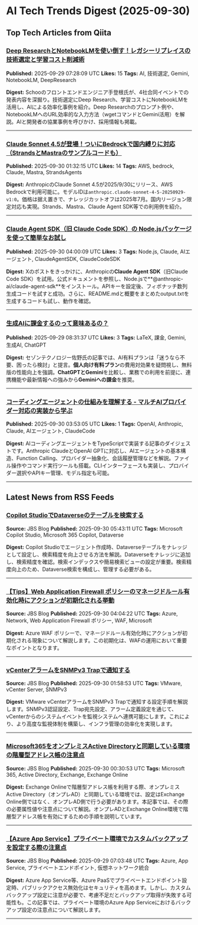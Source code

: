 # AI Tech Trends Digest (2025-09-30)


## Top Tech Articles from Qiita


### [Deep ResearchとNotebookLMを使い倒す！レガシーリプレイスの技術選定と学習コスト削減術](https://qiita.com/schoo_tetone/items/49564cedd8d2976e2a48)
**Published:** 2025-09-29 07:28:09 UTC
**Likes:** 15
**Tags:** AI, 技術選定, Gemini, NotebookLM, DeepResearch

**Digest:**
Schooのフロントエンドエンジニア手登根氏が、4社合同イベントでの発表内容を深掘り。技術選定にDeep Research、学習コストにNotebookLMを活用し、AIによる効率化事例を紹介。Deep Researchのプロンプト例や、NotebookLMへのURL効率的な入力方法（wgetコマンドとGemini活用）を解説。AIと開発者の協業事例を呼びかけ、採用情報も掲載。

---

### [Claude Sonnet 4.5が登場！ついにBedrockで国内縛りに対応（StrandsとMastraのサンプルコードも）](https://qiita.com/minorun365/items/47a47735829e7c302f70)
**Published:** 2025-09-30 01:32:15 UTC
**Likes:** 14
**Tags:** AWS, bedrock, Claude, Mastra, StrandsAgents

**Digest:**
AnthropicのClaude Sonnet 4.5が2025/9/30にリリース、AWS Bedrockで利用可能に。モデルIDは`anthropic.claude-sonnet-4-5-20250929-v1:0`。価格は据え置きで、ナレッジカットオフは2025年7月。国内リージョン限定対応も実現。Strands、Mastra、Claude Agent SDK等での利用例を紹介。

---

### [Claude Agent SDK（旧 Claude Code SDK）の Node.jsパッケージを使って簡単なお試し](https://qiita.com/youtoy/items/7291ffc5309dc7f55589)
**Published:** 2025-09-30 04:00:09 UTC
**Likes:** 3
**Tags:** Node.js, Claude, AIエージェント, ClaudeAgentSDK, ClaudeCodeSDK

**Digest:**
Xのポストをきっかけに、Anthropicの**Claude Agent SDK**（旧Claude Code SDK）を試用。公式ドキュメントを参照し、Node.jsで**@anthropic-ai/claude-agent-sdk**をインストール。APIキーを設定後、フィボナッチ数列生成コードを試すと成功。さらに、README.mdと概要をまとめたoutput.txtを生成するコードも試し、動作を確認。

---

### [生成AIに課金するのって意味あるの？](https://qiita.com/kosei_sano/items/71ee9dec4e3d02fdb494)
**Published:** 2025-09-29 08:31:37 UTC
**Likes:** 3
**Tags:** LaTeX, 課金, Gemini, 生成AI, ChatGPT

**Digest:**
セゾンテクノロジー佐野氏の記事では、AI有料プランは「迷うなら不要、困ったら検討」と提言。**個人向け有料プラン**の費用対効果を疑問視し、無料版の性能向上を強調。**ChatGPTとGemini**を比較し、業務での利用を前提に、連携機能や最新情報への強みから**Geminiへの課金**を推奨。

---

### [コーディングエージェントの仕組みを理解する - マルチAIプロバイダー対応の実装から学ぶ](https://qiita.com/nogataka/items/016cdaa94923dbec2ec5)
**Published:** 2025-09-30 03:53:05 UTC
**Likes:** 1
**Tags:** OpenAI, Anthropic, Claude, AIエージェント, ClaudeCode

**Digest:**
AIコーディングエージェントをTypeScriptで実装する記事のダイジェストです。Anthropic ClaudeとOpenAI GPTに対応し、AIエージェントの基本構造、Function Calling、プロバイダー抽象化、会話履歴管理などを解説。ファイル操作やコマンド実行ツールも搭載。CLIインターフェースも実装し、プロバイダー選択やAPIキー管理、モデル指定も可能。

---

## Latest News from RSS Feeds


### [Copilot StudioでDataverseのテーブルを検索する](https://blog.jbs.co.jp/entry/2025/09/30/144311)
**Source:** JBS Blog
**Published:** 2025-09-30 05:43:11 UTC
**Tags:** Microsoft Copilot Studio, Microsoft 365 Copilot, Dataverse

**Digest:**
Copilot Studioでエージェント作成時、Dataverseテーブルをナレッジとして設定し、検索精度を向上させる方法を解説。Dataverseをナレッジに追加し、検索精度を確認。検索インデックスや簡易検索ビューの設定が重要。検索精度向上のため、Dataverse検索を構成し、管理する必要がある。

---

### [【Tips】Web Application Firewall ポリシーのマネージドルール有効化時にアクションが初期化される挙動](https://blog.jbs.co.jp/entry/2025/09/30/130422)
**Source:** JBS Blog
**Published:** 2025-09-30 04:04:22 UTC
**Tags:** Azure, Network, Web Application Firewall ポリシー, WAF, Microsoft

**Digest:**
Azure WAF ポリシーで、マネージドルール有効化時にアクションが初期化される現象について解説します。この初期化は、WAFの運用において重要なポイントとなります。

---

### [vCenterアラームをSNMPv3 Trapで通知する](https://blog.jbs.co.jp/entry/2025/09/30/105853)
**Source:** JBS Blog
**Published:** 2025-09-30 01:58:53 UTC
**Tags:** VMware, vCenter Server, SNMPv3

**Digest:**
VMware vCenterアラームをSNMPv3 Trapで通知する設定手順を解説します。SNMPv3認証設定、Trap宛先設定、アラーム定義設定を通じて、vCenterからのシステムイベントを監視システムへ連携可能にします。これにより、より高度な監視体制を構築し、インフラ管理の効率化を実現します。

---

### [Microsoft365をオンプレミスActive Directoryと同期している環境の階層型アドレス帳の注意点](https://blog.jbs.co.jp/entry/2025/09/30/093053)
**Source:** JBS Blog
**Published:** 2025-09-30 00:30:53 UTC
**Tags:** Microsoft 365, Active Directory, Exchange, Exchange Online

**Digest:**
Exchange Onlineで階層型アドレス帳を利用する際、オンプレミスActive Directory（オンプレAD）と同期している環境では、設定はExchange Online側ではなく、オンプレAD側で行う必要があります。本記事では、その際の必要属性値や注意点について解説。オンプレADとExchange Online環境で階層型アドレス帳を有効にするための手順を説明しています。

---

### [【Azure App Service】プライベート環境でカスタムバックアップを設定する際の注意点](https://blog.jbs.co.jp/entry/2025/09/29/160348)
**Source:** JBS Blog
**Published:** 2025-09-29 07:03:48 UTC
**Tags:** Azure, App Service, プライベートエンドポイント, 仮想ネットワーク統合

**Digest:**
Azure App Service等、Azure PaaSでプライベートエンドポイント設定時、パブリックアクセス無効化はセキュリティを高めます。しかし、カスタムバックアップ設定に注意が必要で、考慮不足だとバックアップ取得が失敗する可能性も。この記事では、プライベート環境のAzure App Serviceにおけるバックアップ設定の注意点について解説します。

---